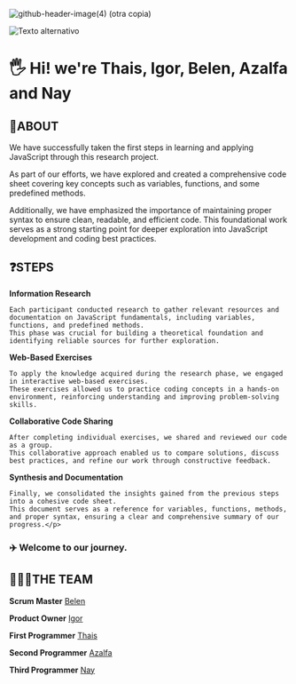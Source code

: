 ![github-header-image(4) (otra copia)](https://github.com/user-attachments/assets/bc02dabe-83cb-4890-935a-61c6287ad645)

![Texto alternativo](https://i.pinimg.com/originals/2e/e8/8b/2ee88bf78e4f76001f59bad5e91a6a03.gif)

<h1>🖐️ Hi! we're Thais, Igor, Belen, Azalfa and Nay</h1>

<h2>🚀ABOUT </h2>

We have successfully taken the first steps in learning and applying JavaScript through this research project.

As part of our efforts, we have explored and created a comprehensive code sheet covering key concepts such as variables, functions, and some predefined methods.

Additionally, we have emphasized the importance of maintaining proper syntax to ensure clean, readable, and efficient code.
This foundational work serves as a strong starting point for deeper exploration into JavaScript development and coding best practices.

<h2>❓STEPS</h2>
  <p>
    
  **Information Research**
    
    Each participant conducted research to gather relevant resources and documentation on JavaScript fundamentals, including variables, functions, and predefined methods.
    This phase was crucial for building a theoretical foundation and identifying reliable sources for further exploration.
    
  **Web-Based Exercises**
  
    To apply the knowledge acquired during the research phase, we engaged in interactive web-based exercises.
    These exercises allowed us to practice coding concepts in a hands-on environment, reinforcing understanding and improving problem-solving skills.
  
  **Collaborative Code Sharing**
  
    After completing individual exercises, we shared and reviewed our code as a group.
    This collaborative approach enabled us to compare solutions, discuss best practices, and refine our work through constructive feedback.
  
  **Synthesis and Documentation**
  
    Finally, we consolidated the insights gained from the previous steps into a cohesive code sheet.
    This document serves as a reference for variables, functions, methods, and proper syntax, ensuring a clear and comprehensive summary of our progress.</p>

<h3>✈️ Welcome to our journey.</h3>

<h2>🧑‍🤝‍🧑THE TEAM</h2>

**Scrum Master**
[Belen]()

**Product Owner**
[Igor]()

**First Programmer**
[Thais](https://github.com/intxaurtietadev)

**Second Programmer**
[Azalfa]()

**Third Programmer**
[Nay](https://github.com/naytxi)

